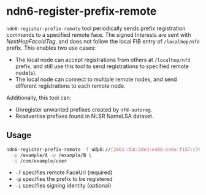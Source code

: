 # ndn6-register-prefix-remote

`ndn6-register-prefix-remote` tool periodically sends prefix registration commands to a specified remote face.
The signed Interests are sent with *NextHopFaceIdTag*, and does not follow the local FIB entry of `/localhop/nfd` prefix.
This enables two use cases:

* The local node can accept registrations from others at `/localhop/nfd` prefix, and still use this tool to send registrations to specified remote node(s).
* The local node can connect to multiple remote nodes, and send different registrations to each remote node.

Additionally, this tool can:

* Unregister unwanted prefixes created by `nfd-autoreg`.
* Readvertise prefixes found in NLSR NameLSA dataset.

## Usage

```bash
ndn6-register-prefix-remote -f udp6://[2001:db8:3de3:e486:ce0a:f157:c78c:b2e5]:6363 \
  -p /example/A -p /example/B \
  -i /com/example/user
```

* `-f` specifies remote FaceUri (required)
* `-p` specifies the prefix to be registered
* `-i` specifies signing identity (optional)
